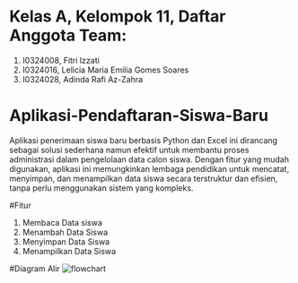 # Kelas A, Kelompok 11, Daftar Anggota Team:
1. I0324008, Fitri Izzati
2. I0324016, Lelicia Maria Emilia Gomes Soares
3. I0324028, Adinda Rafi Az-Zahra

# Aplikasi-Pendaftaran-Siswa-Baru
Aplikasi penerimaan siswa baru berbasis Python dan Excel ini dirancang sebagai solusi sederhana namun efektif untuk membantu proses administrasi dalam pengelolaan data calon siswa. Dengan fitur yang mudah digunakan, aplikasi ini memungkinkan lembaga pendidikan untuk mencatat, menyimpan, dan menampilkan data siswa secara terstruktur dan efisien, tanpa perlu menggunakan sistem yang kompleks.

#Fitur
1. Membaca Data siswa
2. Menambah Data Siswa
3. Menyimpan Data Siswa
4. Menampilkan Data Siswa

#Diagram Alir
![flowchart](https://github.com/user-attachments/assets/b3a42b2f-877c-4bfe-a7eb-8f0b63796ebc)
